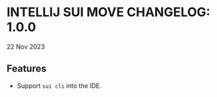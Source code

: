# INTELLIJ SUI MOVE CHANGELOG: 1.0.0

22 Nov 2023

## Features

* Support `sui cli` into the IDE. 

